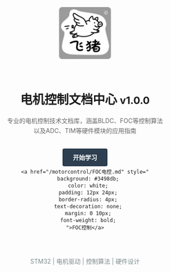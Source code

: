 <!-- 电机控制文档中心 -->
<div style="text-align: center; margin-top: 80px">
  <img src="logo.svg" alt="电机控制" style="height: 120px; margin-bottom: 30px;">
  <h1>电机控制文档中心 <small>v1.0.0</small></h1>
  <p style="color: #666; max-width: 600px; margin: 20px auto; line-height: 1.6;">
    专业的电机控制技术文档库，涵盖BLDC、FOC等控制算法<br>
    以及ADC、TIM等硬件模块的应用指南
  </p>

  <div style="margin: 40px 0;">
    <a href="/motorcontrol/基础知识.md" style="
      background: #2c3e50;
      color: white;
      padding: 12px 24px;
      border-radius: 4px;
      text-decoration: none;
      margin: 0 10px;
      font-weight: bold;
    ">开始学习</a>
    
    <a href="/motorcontrol/FOC电控.md" style="
      background: #3498db;
      color: white;
      padding: 12px 24px;
      border-radius: 4px;
      text-decoration: none;
      margin: 0 10px;
      font-weight: bold;
    ">FOC控制</a>
  </div>

  <div style="margin-top: 60px; color: #7f8c8d; font-size: 14px;">
    <p>STM32 | 电机驱动 | 控制算法 | 硬件设计</p>
  </div>
</div>
